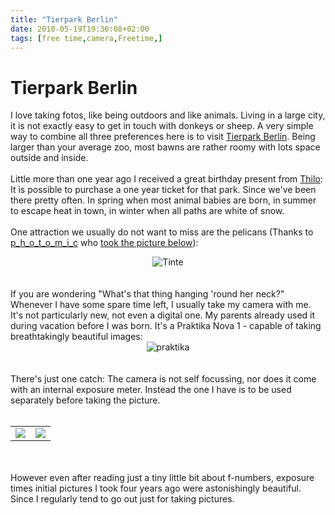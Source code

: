 ```yaml
---
title: "Tierpark Berlin"
date: 2010-05-19T19:36:08+02:00
tags: [free time,camera,Freetime,]
---
```


# Tierpark Berlin


I love taking fotos, like being outdoors and like animals. Living in a large city, it is not exactly easy to get in 
touch with donkeys or sheep. A very simple way to combine all three preferences here is to visit <a 
href="http://www.tierpark-berlin.de/">Tierpark Berlin</a>. Being larger than your average zoo, most bawns are rather 
roomy with lots space outside and inside.<br><br>Little more than one year ago I received a great birthday present from 
<a href="http://entropiesenke.de">Thilo</a>: It is possible to purchase a one year ticket for that park. Since we've 
been there pretty often. In spring when most animal babies are born, in summer to escape heat in town, in winter when 
all paths are white of snow.<br><br>One attraction we usually do not want to miss are the pelicans (Thanks to <a 
href="http://www.flickr.com/photos/photomic/">p_h_o_t_o_m_i_c</a> who <a href="http://gnarrg.blogspot.com/">took the 
picture below</a>):<br><center><img src="http://isabel-drost.de/Bilder/wordpress/tintenpatrone.jpg" alt="Tinte" 
/></center><br><br>If you are wondering "What's that thing hanging 'round her neck?" Whenever I have some spare time 
left, I usually take my camera with me. It's not particularly new, not even a digital one. My parents already used it 
during vacation before I was born. It's a Praktika Nova 1 - capable of taking breathtakingly beautiful 
images:<br><center><img src="http://isabel-drost.de/Bilder/wordpress/praktika.jpg" alt="praktika" 
/></center><br><br>There's just one catch: The camera is not self focussing, nor does it come with an internal exposure 
meter. Instead the one I have is to be used separately before taking the picture.<br><br><table><tr><td><img 
src="http://isabel-drost.de/Bilder/wordpress/links.jpg" /></td><td><img 
src="http://isabel-drost.de/Bilder/wordpress/rechts.jpg"  /></td></tr></table><br><br>However even after reading just a 
tiny little bit about f-numbers, exposure times initial pictures I took four years ago were astonishingly beautiful. 
Since I regularly tend to go out just for taking pictures.
